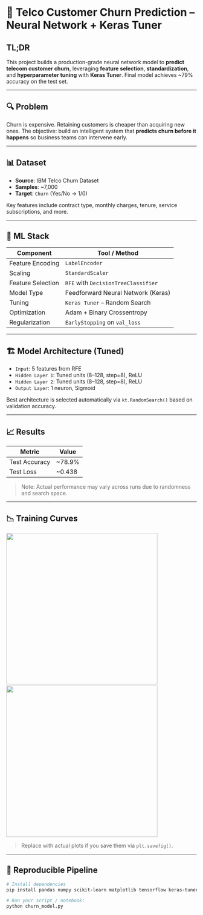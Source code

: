 # 🚀 Telco Customer Churn Prediction – Neural Network + Keras Tuner

## TL;DR

This project builds a production-grade neural network model to **predict telecom customer churn**, leveraging **feature selection**, **standardization**, and **hyperparameter tuning** with **Keras Tuner**. Final model achieves ~79% accuracy on the test set.

---

## 🔍 Problem

Churn is expensive. Retaining customers is cheaper than acquiring new ones. The objective: build an intelligent system that **predicts churn before it happens** so business teams can intervene early.

---

## 📊 Dataset

- **Source**: IBM Telco Churn Dataset  
- **Samples**: ~7,000  
- **Target**: `Churn` (Yes/No → 1/0)

Key features include contract type, monthly charges, tenure, service subscriptions, and more.

---

## 🧠 ML Stack

| Component        | Tool / Method                        |
|------------------|--------------------------------------|
| Feature Encoding | `LabelEncoder`                       |
| Scaling          | `StandardScaler`                     |
| Feature Selection| `RFE` with `DecisionTreeClassifier`  |
| Model Type       | Feedforward Neural Network (Keras)   |
| Tuning           | `Keras Tuner` – Random Search        |
| Optimization     | Adam + Binary Crossentropy           |
| Regularization   | `EarlyStopping` on `val_loss`        |

---

## 🏗️ Model Architecture (Tuned)

- `Input`: 5 features from RFE
- `Hidden Layer 1`: Tuned units (8–128, step=8), ReLU
- `Hidden Layer 2`: Tuned units (8–128, step=8), ReLU
- `Output Layer`: 1 neuron, Sigmoid

Best architecture is selected automatically via `kt.RandomSearch()` based on validation accuracy.

---

## 📈 Results

| Metric          | Value     |
|------------------|-----------|
| Test Accuracy    | ~78.9%    |
| Test Loss        | ~0.438    |

> Note: Actual performance may vary across runs due to randomness and search space.

---

## 📉 Training Curves

<img src="train_val_accuracy.png" width="400">  <img src="train_val_loss.png" width="400">

> Replace with actual plots if you save them via `plt.savefig()`.

---

## 🔁 Reproducible Pipeline

```bash
# Install dependencies
pip install pandas numpy scikit-learn matplotlib tensorflow keras-tuner

# Run your script / notebook:
python churn_model.py
